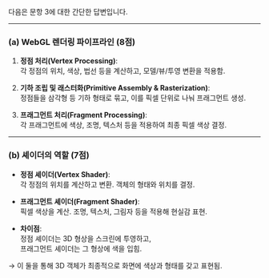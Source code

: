 다음은 문항 3에 대한 간단한 답변입니다.

---

### (a) **WebGL 렌더링 파이프라인** (8점)

1. **정점 처리(Vertex Processing)**:  
   각 정점의 위치, 색상, 법선 등을 계산하고, 모델/뷰/투영 변환을 적용함.

2. **기하 조립 및 래스터화(Primitive Assembly & Rasterization)**:  
   정점들을 삼각형 등 기하 형태로 묶고, 이를 픽셀 단위로 나눠 프래그먼트 생성.

3. **프래그먼트 처리(Fragment Processing)**:  
   각 프래그먼트에 색상, 조명, 텍스처 등을 적용하여 최종 픽셀 색상 결정.

---

### (b) **셰이더의 역할** (7점)

- **정점 셰이더(Vertex Shader)**:  
  각 정점의 위치를 계산하고 변환. 객체의 형태와 위치를 결정.

- **프래그먼트 셰이더(Fragment Shader)**:  
  픽셀 색상을 계산. 조명, 텍스처, 그림자 등을 적용해 현실감 표현.

- **차이점**:  
  정점 셰이더는 3D 형상을 스크린에 투영하고,  
  프래그먼트 셰이더는 그 형상에 색을 입힘.

→ 이 둘을 통해 3D 객체가 최종적으로 화면에 색상과 형태를 갖고 표현됨.
